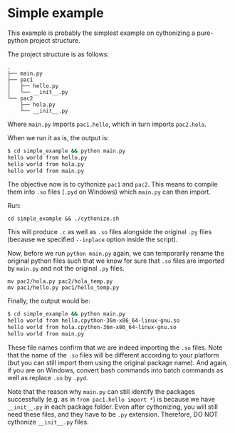 # Simple example

This example is probably the simplest example on cythonizing a pure-python project structure. 

The project structure is as follows:

```
.
├── main.py
├── pac1
│   ├── hello.py
│   └── __init__.py
└── pac2
    ├── hola.py
    └── __init__.py
```

Where `main.py` imports `pac1.hello`, which in turn imports `pac2.hola`.

When we run it as is, the output is:

```bash
$ cd simple_example && python main.py
hello world from hello.py
hello world from hola.py
hello world from main.py
```

The objective now is to cythonize `pac1` and `pac2`. This means to compile them into `.so` files (`.pyd` on Windows) which `main.py` can then import.

Run:

`cd simple_example && ./cythonize.sh`

This will produce `.c` as well as `.so` files alongside the original `.py` files (because we specified `--inplace` option inside the script). 

Now, before we run `python main.py` again, we can temporarily rename the original python files such that we know for sure that `.so` files are imported by `main.py` and not the original `.py` files.

```
mv pac2/hola.py pac2/hola_temp.py
mv pac1/hello.py pac1/hello_temp.py
```

Finally, the output would be:

```bash
$ cd simple_example && python main.py
hello world from hello.cpython-36m-x86_64-linux-gnu.so
hello world from hola.cpython-36m-x86_64-linux-gnu.so
hello world from main.py
```

These file names confirm that we are indeed importing the `.so` files. Note that the name of the `.so` files will be different according to your platform (but you can still import them using the original package name). And again, if you are on Windows, convert bash commands into batch commands as well as replace `.so` by `.pyd`.

Note that the reason why `main.py` can still identify the packages successfully (e.g. as in `from pac1.hello import *`) is because we have `__init__.py` in each package folder. Even after cythonizing, you will still need these files, and they have to be `.py` extension. Therefore, DO NOT cythonize `__init__.py` files.
